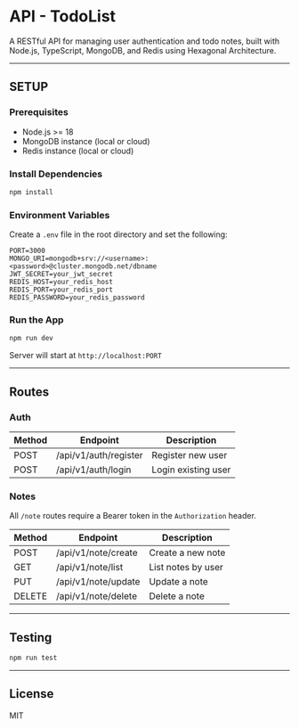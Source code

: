 # API - TodoList

A RESTful API for managing user authentication and todo notes, built with Node.js, TypeScript, MongoDB, and Redis using Hexagonal Architecture.

---

## SETUP

### Prerequisites

* Node.js >= 18
* MongoDB instance (local or cloud)
* Redis instance (local or cloud)

### Install Dependencies

```bash
npm install
```

### Environment Variables

Create a `.env` file in the root directory and set the following:

```env
PORT=3000
MONGO_URI=mongodb+srv://<username>:<password>@cluster.mongodb.net/dbname
JWT_SECRET=your_jwt_secret
REDIS_HOST=your_redis_host
REDIS_PORT=your_redis_port
REDIS_PASSWORD=your_redis_password
```

### Run the App

```bash
npm run dev
```

Server will start at `http://localhost:PORT`

---

## Routes

### Auth

| Method | Endpoint              | Description         |
| ------ |-----------------------| ------------------- |
| POST   | /api/v1/auth/register | Register new user   |
| POST   | /api/v1/auth/login    | Login existing user |

### Notes

All `/note` routes require a Bearer token in the `Authorization` header.

| Method | Endpoint            | Description        |
| ------ | ------------------- | ------------------ |
| POST   | /api/v1/note/create | Create a new note  |
| GET    | /api/v1/note/list   | List notes by user |
| PUT    | /api/v1/note/update | Update a note      |
| DELETE | /api/v1/note/delete | Delete a note      |

---

## Testing

```bash
npm run test
```

---

## License

MIT
